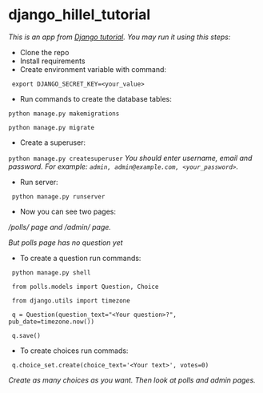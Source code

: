 # django_hillel_tutorial
_This is an app from [Django tutorial](https://docs.djangoproject.com/en/4.0/intro/tutorial01/)._
_You may run it using this steps:_
* Clone the repo
* Install requirements
* Create environment variable with command:

``` export DJANGO_SECRET_KEY=<your_value>```

* Run commands to create the database tables:

```python manage.py makemigrations```

```python manage.py migrate```
* Create a superuser:

```python manage.py createsuperuser```
_You should enter username, email and password. For example: ```admin, admin@example.com, <your_password>```._
* Run server:

``` python manage.py runserver```
* Now you can see two pages:

_/polls/ page and /admin/ page._

_But polls page has no question yet_
* To create a question run commands:

``` python manage.py shell```

``` from polls.models import Question, Choice```

``` from django.utils import timezone```

``` q = Question(question_text="<Your question>?", pub_date=timezone.now())```

``` q.save()```
* To create choices run commads:

``` q.choice_set.create(choice_text='<Your text>', votes=0)```

_Create as many choices as you want. Then look at polls and admin pages._
